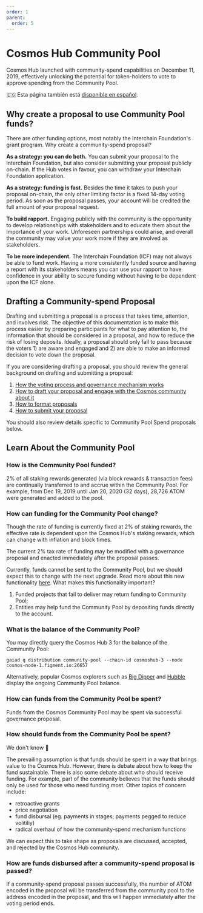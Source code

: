 ```yaml
---
order: 1
parent:
  order: 5
---
```


# Cosmos Hub Community Pool

Cosmos Hub launched with community-spend capabilities on December 11, 2019, effectively unlocking the potential for token-holders to vote to approve spending from the Community Pool.

🇪🇸 Esta página también está [disponible en español](https://github.com/raquetelio/CosmosCommunitySpend/blob/master/README%5BES_es%5D.md).

## Why create a proposal to use Community Pool funds?

There are other funding options, most notably the Interchain Foundation's grant program. Why create a community-spend proposal?

**As a strategy: you can do both.** You can submit your proposal to the Interchain Foundation, but also consider submitting your proposal publicly on-chain. If the Hub votes in favour, you can withdraw your Interchain Foundation application.

**As a strategy: funding is fast.** Besides the time it takes to push your proposal on-chain, the only other limiting factor is a fixed 14-day voting period. As soon as the proposal passes, your account will be credited the full amount of your proposal request.

**To build rapport.** Engaging publicly with the community is the opportunity to develop relationships with stakeholders and to educate them about the importance of your work. Unforeseen partnerships could arise, and overall the community may value your work more if they are involved as stakeholders.

**To be more independent.** The Interchain Foundation (ICF) may not always be able to fund work. Having a more consistently funded source and having a report with its stakeholders means you can use your rapport to have confidence in your ability to secure funding without having to be dependent upon the ICF alone.

## Drafting a Community-spend Proposal

Drafting and submitting a proposal is a process that takes time, attention, and involves risk. The objective of this documentation is to make this process easier by preparing participants for what to pay attention to, the information that should be considered in a proposal, and how to reduce the risk of losing deposits. Ideally, a proposal should only fail to pass because the voters 1) are aware and engaged and 2) are able to make an informed decision to vote down the proposal.

If you are considering drafting a proposal, you should review the general
background on drafting and submitting a proposal:
1. [How the voting process and governance mechanism works](../process.md)
1. [How to draft your proposal and engage with the Cosmos community about it](../best-practices.md)
1. [How to format proposals](../formatting.md)
1. [How to submit your proposal](../submitting.md)

You should also review details specific to Community Pool Spend proposals below.

## Learn About the Community Pool

### How is the Community Pool funded?

2% of all staking rewards generated (via block rewards & transaction fees) are continually transferred to and accrue within the Community Pool. For example, from Dec 19, 2019 until Jan 20, 2020 (32 days), 28,726 ATOM were generated and added to the pool.

### How can funding for the Community Pool change?

Though the rate of funding is currently fixed at 2% of staking rewards, the effective rate is dependent upon the Cosmos Hub's staking rewards, which can change with inflation and block times.

The current 2% tax rate of funding may be modified with a governance proposal and enacted immediately after the proposal passes.

Currently, funds cannot be sent to the Community Pool, but we should expect this to change with the next upgrade. Read more about this new functionality [here](https://github.com/cosmos/cosmos-sdk/pull/5249). What makes this functionality important?
1. Funded projects that fail to deliver may return funding to Community Pool;
2. Entities may help fund the Community Pool by depositing funds directly to the account.

### What is the balance of the Community Pool?

You may directly query the Cosmos Hub 3 for the balance of the Community Pool:

```gaiad q distribution community-pool --chain-id cosmoshub-3 --node cosmos-node-1.figment.io:26657```

Alternatively, popular Cosmos explorers such as [Big Dipper](https://cosmos.bigdipper.live) and [Hubble](https://hubble.figment.io/cosmos/chains/cosmoshub-3) display the ongoing Community Pool balance.

### How can funds from the Community Pool be spent?

Funds from the Cosmos Community Pool may be spent via successful governance proposal.

### How should funds from the Community Pool be spent?

We don't know 🤷

The prevailing assumption is that funds should be spent in a way that brings value to the Cosmos Hub. However, there is debate about how to keep the fund sustainable. There is also some debate about who should receive funding. For example, part of the community believes that the funds should only be used for those who need funding most. Other topics of concern include:
- retroactive grants
- price negotiation
- fund disbursal (eg. payments in stages; payments pegged to reduce volitiliy)
- radical overhaul of how the community-spend mechanism functions

We can expect this to take shape as proposals are discussed, accepted, and rejected by the Cosmos Hub community.

### How are funds disbursed after a community-spend proposal is passed?

If a community-spend proposal passes successfully, the number of ATOM encoded in the proposal will be transferred from the community pool to the address encoded in the proposal, and this will happen immediately after the voting period ends.
